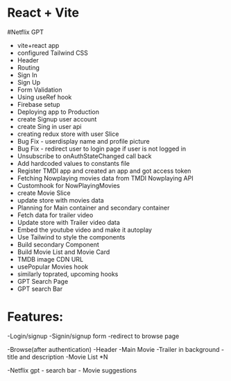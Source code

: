 # React + Vite
#Netflix GPT


- vite+react app
- configured Tailwind CSS
- Header
- Routing
- Sign In
- Sign Up 
- Form Validation
- Using useRef hook
- Firebase setup
- Deploying app to Production
- create Signup user account
- create Sing in user api
- creating redux store with user Slice
- Bug Fix - userdisplay name and profile picture 
- Bug Fix - redirect user to login page if user is not logged in
- Unsubscribe to onAuthStateChanged call back
- Add hardcoded values to constants file
- Register TMDI app and created an app and got access token
- Fetching Nowplaying movies data from TMDI Nowplaying API
- Customhook for NowPlayingMovies
- create Movie Slice
- update store with movies data
- Planning for Main container and secondary container
- Fetch data for trailer video
- Update store with Trailer video data
- Embed the youtube video and make it autoplay 
- Use Tailwind to style the components
- Build secondary Component
- Build Movie List and Movie Card
- TMDB image CDN URL
- usePopular Movies hook 
- similarly toprated, upcoming hooks 
- GPT Search Page
- GPT search Bar


# Features:
-Login/signup
    -Signin/signup form
    -redirect to browse page

-Browse(after authentication)
    -Header
    -Main Movie
        -Trailer in background
        -title and description
        -Movie List *N
        
-Netflix gpt
    - search bar
    - Movie suggestions
